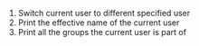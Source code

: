 1. Switch current user to different specified user
2. Print the effective name of the current user
3. Print all the groups the current user is part of
